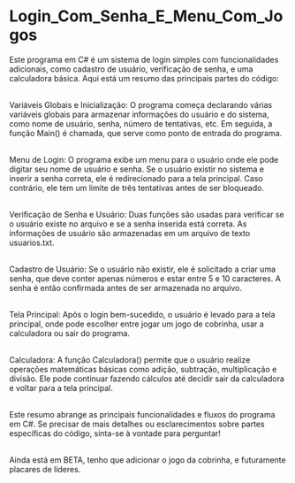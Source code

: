# Login_Com_Senha_E_Menu_Com_Jogos

Este programa em C# é um sistema de login simples com funcionalidades adicionais, como cadastro de usuário, verificação de senha, e uma calculadora básica. Aqui está um resumo das principais partes do código:

<br/>Variáveis Globais e Inicialização: O programa começa declarando várias variáveis globais para armazenar informações do usuário e do sistema, como nome de usuário, senha, número de tentativas, etc. Em seguida, a função Main() é chamada, que serve como ponto de entrada do programa.

<br/>Menu de Login: O programa exibe um menu para o usuário onde ele pode digitar seu nome de usuário e senha. Se o usuário existir no sistema e inserir a senha correta, ele é redirecionado para a tela principal. Caso contrário, ele tem um limite de três tentativas antes de ser bloqueado.

<br/>Verificação de Senha e Usuário: Duas funções são usadas para verificar se o usuário existe no arquivo e se a senha inserida está correta. As informações de usuário são armazenadas em um arquivo de texto usuarios.txt.

<br/>Cadastro de Usuário: Se o usuário não existir, ele é solicitado a criar uma senha, que deve conter apenas números e estar entre 5 e 10 caracteres. A senha é então confirmada antes de ser armazenada no arquivo.

<br/>Tela Principal: Após o login bem-sucedido, o usuário é levado para a tela principal, onde pode escolher entre jogar um jogo de cobrinha, usar a calculadora ou sair do programa.

<br/>Calculadora: A função Calculadora() permite que o usuário realize operações matemáticas básicas como adição, subtração, multiplicação e divisão. Ele pode continuar fazendo cálculos até decidir sair da calculadora e voltar para a tela principal.

<br/>Este resumo abrange as principais funcionalidades e fluxos do programa em C#. Se precisar de mais detalhes ou esclarecimentos sobre partes específicas do código, sinta-se à vontade para perguntar!

<br/>Ainda está em BETA, tenho que adicionar o jogo da cobrinha, e futuramente placares de líderes.
